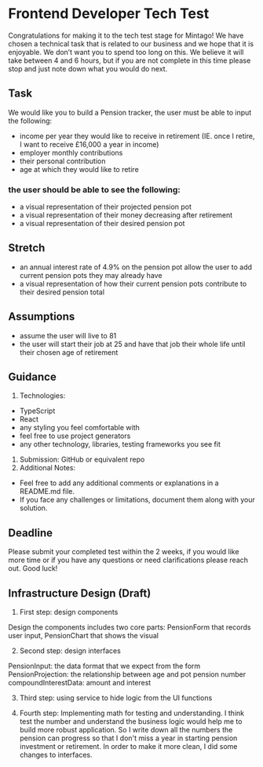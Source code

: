 # Frontend Developer Tech Test

Congratulations for making it to the tech test stage for Mintago! We have chosen a
technical task that is related to our business and we hope that it is enjoyable. We
don’t want you to spend too long on this. We believe it will take between 4 and 6
hours, but if you are not complete in this time please stop and just note down what
you would do next.

## Task
We would like you to build a Pension tracker, the user must be able to input the
following:
- income per year they would like to receive in retirement (IE. once I retire, I want to receive £16,000 a year in income)
- employer monthly contributions
- their personal contribution
- age at which they would like to retire

### the user should be able to see the following:
- a visual representation of their projected pension pot
- a visual representation of their money decreasing after retirement
- a visual representation of their desired pension pot

## Stretch
- an annual interest rate of 4.9% on the pension pot
allow the user to add current pension pots they may already have
- a visual representation of how their current pension pots contribute to their desired pension total


## Assumptions
- assume the user will live to 81
- the user will start their job at 25 and have that job their whole life until their chosen age of retirement

## Guidance

1.  Technologies:
- TypeScript
- React
- any styling you feel comfortable with
- feel free to use project generators
- any other technology, libraries, testing frameworks you see fit
1. Submission:
GitHub or equivalent repo
1. Additional Notes:
- Feel free to add any additional comments or explanations in a README.md
file.
- If you face any challenges or limitations, document them along with your solution.

## Deadline
Please submit your completed test within the 2 weeks, if you would like more time or
if you have any questions or need clarifications please reach out. Good luck!


## Infrastructure Design (Draft)
1. First step: design components

Design the components includes two core parts: PensionForm that records user input, PensionChart that shows the visual

2. Second step: design interfaces

PensionInput: the data format that we expect from the form 
PensionProjection: the relationship between age and pot pension number
compoundInterestData: amount and interest

3. Third step: using service to hide logic from the UI functions 

4. Fourth step: Implementing math for testing and understanding. I think test the number and understand the business logic would help me to build more robust application. So I write down all the numbers the pension can progress so that I don't miss a year in starting pension investment or retirement. In order to make it more clean, I did some changes to interfaces.